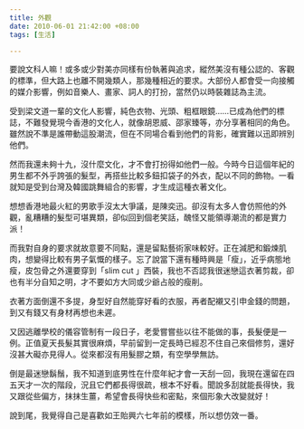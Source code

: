 ```yaml
---
title: 外觀
date: 2010-06-01 21:42:00 +08:00
tags: [生活]

---
```


 要說文科人嘛！或多或少對美亦同樣有份執著與追求，縱然美沒有種公認的、客觀的標準，但大路上也離不開幾類人，那幾種相近的要求。大部份人都會受一向接觸的媒介影響，例如音樂人、畫家、詞人的打扮，當然仍以時裝雜誌為主流。  
  
受到梁文道一輩的文化人影響，純色衣物、光頭、粗框眼鏡……已成為他們的標誌，不難發覺現今香港的文化人，就像胡恩威、邵家臻等，亦分享著相同的角色。雖然說不準是誰帶動這股潮流，但在不同場合看到他們的背影，確實難以迅即辨別他們。  
  
然而我還未夠十九，沒什麼文化，才不會打扮得如他們一般。今時今日這個年紀的男生都不外乎誇張的髮型，再搭些比較多鈕扣袋子的外衣，配以不同的飾物。一看就知是受到台灣及韓國跳舞組合的影響，才生成這種衣著文化。  
  
  
想想香港地最火紅的男歌手沒太大爭議，是陳奕迅。卻沒有太多人會仿照他的外觀，亂糟糟的髮型可堪異類，卻似回到個老笑話，醜怪又能領導潮流的都是實力派！  
  
而我對自身的要求就故意要不同點，還是留點藝術家味較好。正在減肥和鍛煉肌肉，想變得比較有男子氣慨的樣子。忘了說當下還有種時興是「瘦」，近乎病態地瘦，皮包骨之外還要穿到「slim cut 」西裝，我也不否認我很迷戀這衣著剪裁，卻也有半分自知之明，才不要如方大同或少爺占般的瘦削。  
  
衣著方面倒還不多提，身型好自然能穿好看的衣服，再者配襯又引申金錢的問題，到又有錢又有身材再想也未遲。  
  
又因逃離學校的儀容管制有一段日子，老愛嘗嘗些以往不能做的事，長髮便是一例。正值夏天長髮其實很麻煩，早前留到一定長時已經忍不住自己來個修剪，還好沒甚大礙亦見得人。從來都沒有用髮膠之類，有空學學無訪。  
  
倒是最迷戀鬍鬚，我不知道到底男性在什麼年紀才會一天刮一回，我現在還留在四五天才一次的階段，況且它們都長得很疏，根本不好看。聞說多刮就能長得快，我又跟從些偏方，抹抹生薑，希望會長得快些和密點，來個形象大改變就好！  
  
說到尾，我覺得自己是喜歡如王貽興六七年前的模樣，所以想仿效一番。
